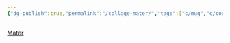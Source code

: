 ```yaml
---
{"dg-publish":true,"permalink":"/collage-mater/","tags":["c/mug","c/couple","c/ocean","c/water","c/wave","c/blue","c/purple"],"created":"2024-01-01T16:30:31.944-05:00","updated":"2024-01-01T17:19:12.995-05:00"}
---
```



[Mater](https://www.instagram.com/p/BzV9NvAhODk/)